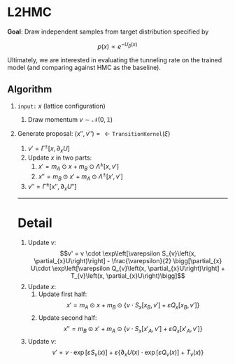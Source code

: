 # L2HMC

**Goal**: Draw independent samples from target distribution specified by

$$p(x) \propto e^{-U_{\beta}(x)}$$

Ultimately, we are interested in evaluating the <span class=”red”>tunneling rate</mark> on the trained model (and comparing against HMC as the baseline).

## Algorithm
1. `input:` $x$ (lattice configuration)
    1. Draw momentum $v\sim\mathcal{N}(0, \mathbb{1})$
2. Generate proposal:   $(x'',v'') = \gets \texttt{TransitionKernel}(\xi)$
    1. $v' = \Gamma^{\pm}\left[x, \partial_{x}U\right]$
    2. Update $x$ in two parts:
        1. $x' = m_{A}\odot x + m_{B}\odot\Lambda^{\pm}\left[x, v'\right]$
        2. $x'' = m_{B}\odot x' + m_{A}\odot \Lambda^{\pm}\left[x', v'\right]$
    3. $v'' = \Gamma^{\pm}\left[x'', \partial_{x}U''\right]$
    
    ---
    
   # Detail 
    1. Update $v$:
    $$v' = v \cdot \exp\left[\varepsilon S_{v}\left(x, \partial_{x}U\right)\right] - \frac{\varepsilon}{2} \bigg[\partial_{x} U\cdot \exp\left[\varepsilon Q_{v}\left(x, \partial_{x}U\right)\right] + T_{v}\left(x, \partial_{x}U\right)\bigg]$$
    2. Update $x$:
        1. Update first half:
        $$ x' = m_{A}\odot x + m_{B}\odot \bigg\{v\cdot S_{x}\left[x_{B}, v'\right] + \varepsilon Q_{x}\left[x_{B}, v'\right]\bigg\}$$
        2. Update second half:
        $$ x'' = m_{B}\odot x' + m_{A}\odot \bigg\{v\cdot S_{x}\left[x'_{A}, v'\right] + \varepsilon Q_{x}\left[x'_{A}, v'\right]\bigg\}$$
    3. Update $v$:
    $$v' = v\cdot \exp\left[{\varepsilon S_{v}(x)}\right] + \varepsilon \left\{\partial_{x}U(x)\cdot\exp\left[\varepsilon Q_{v}(x)\right] + T_{v}(x)\right\}$$
   